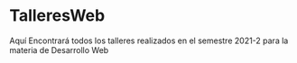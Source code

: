 # TalleresWeb
Aquí Encontrará todos los talleres realizados en el semestre 2021-2 para la materia de Desarrollo Web

